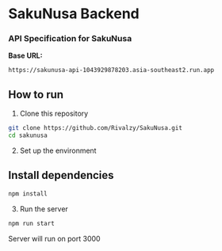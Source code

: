 # SakuNusa Backend

### API Specification for SakuNusa
**Base URL:**
```
https://sakunusa-api-1043929878203.asia-southeast2.run.app
```

## How to run

1. Clone this repository
   
```bash
git clone https://github.com/Rivalzy/SakuNusa.git
cd sakunusa
```
2. Set up the environment
   
## Install dependencies
```bash
npm install
```

3. Run the server

```bash
npm run start
```
Server will run on port 3000
